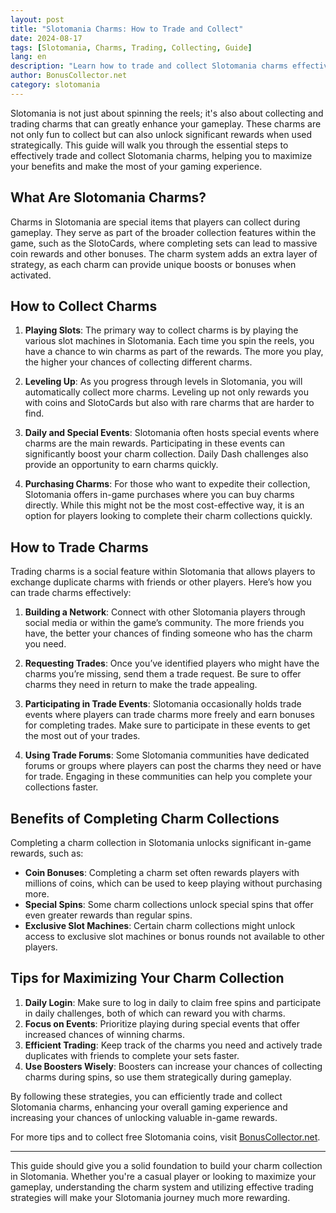 ```yaml
---
layout: post
title: "Slotomania Charms: How to Trade and Collect"
date: 2024-08-17
tags: [Slotomania, Charms, Trading, Collecting, Guide]
lang: en
description: "Learn how to trade and collect Slotomania charms effectively to boost your gameplay experience."
author: BonusCollector.net
category: slotomania
---
```


Slotomania is not just about spinning the reels; it's also about collecting and trading charms that can greatly enhance your gameplay. These charms are not only fun to collect but can also unlock significant rewards when used strategically. This guide will walk you through the essential steps to effectively trade and collect Slotomania charms, helping you to maximize your benefits and make the most of your gaming experience.

## What Are Slotomania Charms?

Charms in Slotomania are special items that players can collect during gameplay. They serve as part of the broader collection features within the game, such as the SlotoCards, where completing sets can lead to massive coin rewards and other bonuses. The charm system adds an extra layer of strategy, as each charm can provide unique boosts or bonuses when activated.

## How to Collect Charms

1. **Playing Slots**: The primary way to collect charms is by playing the various slot machines in Slotomania. Each time you spin the reels, you have a chance to win charms as part of the rewards. The more you play, the higher your chances of collecting different charms.

2. **Leveling Up**: As you progress through levels in Slotomania, you will automatically collect more charms. Leveling up not only rewards you with coins and SlotoCards but also with rare charms that are harder to find.

3. **Daily and Special Events**: Slotomania often hosts special events where charms are the main rewards. Participating in these events can significantly boost your charm collection. Daily Dash challenges also provide an opportunity to earn charms quickly.

4. **Purchasing Charms**: For those who want to expedite their collection, Slotomania offers in-game purchases where you can buy charms directly. While this might not be the most cost-effective way, it is an option for players looking to complete their charm collections quickly.

## How to Trade Charms

Trading charms is a social feature within Slotomania that allows players to exchange duplicate charms with friends or other players. Here’s how you can trade charms effectively:

1. **Building a Network**: Connect with other Slotomania players through social media or within the game’s community. The more friends you have, the better your chances of finding someone who has the charm you need.

2. **Requesting Trades**: Once you’ve identified players who might have the charms you’re missing, send them a trade request. Be sure to offer charms they need in return to make the trade appealing.

3. **Participating in Trade Events**: Slotomania occasionally holds trade events where players can trade charms more freely and earn bonuses for completing trades. Make sure to participate in these events to get the most out of your trades.

4. **Using Trade Forums**: Some Slotomania communities have dedicated forums or groups where players can post the charms they need or have for trade. Engaging in these communities can help you complete your collections faster.

## Benefits of Completing Charm Collections

Completing a charm collection in Slotomania unlocks significant in-game rewards, such as:

- **Coin Bonuses**: Completing a charm set often rewards players with millions of coins, which can be used to keep playing without purchasing more.
- **Special Spins**: Some charm collections unlock special spins that offer even greater rewards than regular spins.
- **Exclusive Slot Machines**: Certain charm collections might unlock access to exclusive slot machines or bonus rounds not available to other players.

## Tips for Maximizing Your Charm Collection

1. **Daily Login**: Make sure to log in daily to claim free spins and participate in daily challenges, both of which can reward you with charms.
2. **Focus on Events**: Prioritize playing during special events that offer increased chances of winning charms.
3. **Efficient Trading**: Keep track of the charms you need and actively trade duplicates with friends to complete your sets faster.
4. **Use Boosters Wisely**: Boosters can increase your chances of collecting charms during spins, so use them strategically during gameplay.

By following these strategies, you can efficiently trade and collect Slotomania charms, enhancing your overall gaming experience and increasing your chances of unlocking valuable in-game rewards.

For more tips and to collect free Slotomania coins, visit [BonusCollector.net](https://bonuscollector.net/slotomania-free-coins/).

---

This guide should give you a solid foundation to build your charm collection in Slotomania. Whether you're a casual player or looking to maximize your gameplay, understanding the charm system and utilizing effective trading strategies will make your Slotomania journey much more rewarding.